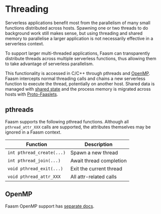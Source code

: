 # Threading

Serverless applications benefit most from the parallelism of many small
functions distributed across hosts. Spawning one or two threads to do background
work still makes sense, but using threading and shared memory to parallelise a
larger application is not necessarily effective in a serverless context.

To support larger multi-threaded applications, Faasm can transparently
distribute threads across multiple serverless functions, thus allowing them to
take advantage of serverless parallelism. 

This functionality is accessed in C/C++ through pthreads and
[OpenMP](openmp.md).  Faasm intercepts normal threading calls and chains a new
serverless function to execute the thread, potentially on another host. Shared
data is managed with [shared state](state.md) and the process memory is migrated
across hosts with [Proto-Faaslets](proto_faaslets.md).

## pthreads
 
Faasm supports the following pthread functions. Although all `pthread_attr_XXX`
calls are supported, the attributes themselves may be ignored in a Faasm
context.
 
| Function | Description  |
|---|---|
| `int pthread_create(...)` | Spawn a new thread | 
| `int pthread_join(...)` | Await thread completion |
| `void pthread_exit(...)` | Exit the current thread |
| `void pthread_attr_XXX` | All attr-related calls |

## OpenMP

Faasm OpenMP support has [separate docs](openmp.md).

